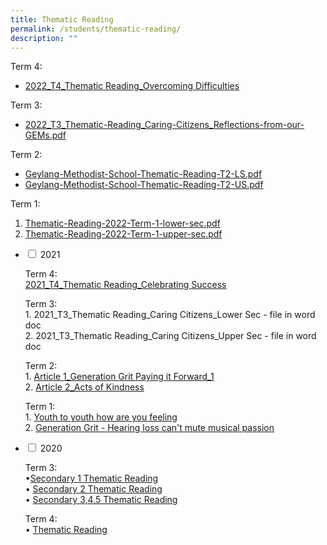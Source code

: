 ```yaml
---
title: Thematic Reading
permalink: /students/thematic-reading/
description: ""
---
```

Term 4:

*   [2022_T4_Thematic Reading\_Overcoming Difficulties](/files/2022_T4_Thematic-Reading_Overcoming-Difficulties.pdf)

Term 3:

*   [2022_T3_Thematic-Reading_Caring-Citizens_Reflections-from-our-GEMs.pdf](/files/2022_T3_Thematic-Reading_Caring-Citizens_Reflections-from-our-GEMs.pdf)

Term 2:

*   [Geylang-Methodist-School-Thematic-Reading-T2-LS.pdf](/files/Geylang-Methodist-School-Thematic-Reading-T2-LS.pdf)
*   [Geylang-Methodist-School-Thematic-Reading-T2-US.pdf](/files/Geylang-Methodist-School-Thematic-Reading-T2-US.pdf)

Term 1:

1.  [Thematic-Reading-2022-Term-1-lower-sec.pdf](/files/Thematic-Reading-2022-Term-1-lower-sec.pdf)
2.  [Thematic-Reading-2022-Term-1-upper-sec.pdf](/files/Thematic-Reading-2022-Term-1-upper-sec.pdf)








<ul class="jekyllcodex_accordion">
<li>
    <input type="checkbox" id="accordion1">
    <label for="accordion1">2021</label>
    <div>
      <p>Term 4:<br><a href="/files/2021_T4_Thematic-Reading_Celebrating-Success.pdf">2021_T4_Thematic Reading_Celebrating Success</a></p>
			<p>Term 3:<br><a href=""></a>1. 2021_T3_Thematic Reading_Caring Citizens_Lower Sec - file in word doc<br><a href=""></a>2. 2021_T3_Thematic Reading_Caring Citizens_Upper Sec - file in word doc</p>
			<p>Term 2:<br>1. <a href="/files/1-Silent-Reading_Article-1_Generation-Grit-Paying-it-Forward_1.pdf">Article 1_Generation Grit Paying it Forward_1</a><br>2. <a href="/files/2-Silent-Reading-_Article-2_Acts-of-Kindness.pdf">Article 2_Acts of Kindness</a></p>
			<p>Term 1:<br>1. <a href="/files/Youth-to-youth-how-are-you-feeling.pdf">Youth to youth how are you feeling</a><br>2. <a href="/files/Generation-Grit-Hearing-loss-cant-mute-musical-passion.pdf">Generation Grit - Hearing loss can't mute musical passion</a></p>
    </div>
	</li>
	<li>
    <input type="checkbox" id="accordion2">
    <label for="accordion2">2020</label>
    <div>
			<p>Term 3:<br>•<a href="https://staging.dnskg7mp0u9ot.amplifyapp.com/secondary-1-thematic-reading/">Secondary 1 Thematic Reading </a><br> • <a href="https://staging.dnskg7mp0u9ot.amplifyapp.com/secondary-2-thematic-reading/">Secondary 2 Thematic Reading</a><br> • <a href="https://staging.dnskg7mp0u9ot.amplifyapp.com/secondary-345-thematic-reading/">Secondary 3,4,5 Thematic Reading</a></p>
			<p>Term 4:<br>• <a href="https://staging.dnskg7mp0u9ot.amplifyapp.com/t4-thematic-reading-article/">Thematic Reading</a></p>
    </div>
	</li>
	</ul>